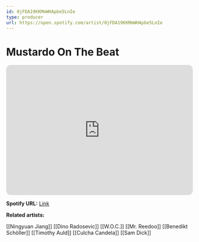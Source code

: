 ```yaml
---
id: 0jFDA19KKMmWHApbe5LnIe
type: producer
url: https://open.spotify.com/artist/0jFDA19KKMmWHApbe5LnIe
---
```

# Mustardo On The Beat

<iframe style="border-radius:12px" src="https://open.spotify.com/embed/artist/0jFDA19KKMmWHApbe5LnIe" width="100%" height="352" frameBorder="0" allowfullscreen="" allow="autoplay; clipboard-write; encrypted-media; fullscreen; picture-in-picture" loading="lazy"></iframe>

**Spotify URL:** [Link](https://open.spotify.com/artist/0jFDA19KKMmWHApbe5LnIe)

**Related artists:**

[[Ningyuan Jiang]]
[[Dino Radosevic]]
[[W.O.C.]]
[[Mr. Reedoo]]
[[Benedikt Schöller]]
[[Timothy Auld]]
[[Culcha Candela]]
[[Sam Dick]]
